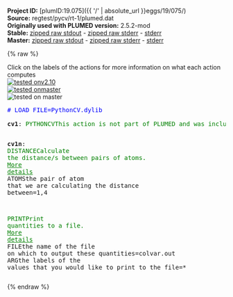 **Project ID:** [plumID:19.075]({{ '/' | absolute_url }}eggs/19/075/)  
**Source:** regtest/pycv/rt-1/plumed.dat  
**Originally used with PLUMED version:** 2.5.2-mod  
**Stable:** [zipped raw stdout](plumed.dat.plumed.stdout.txt.zip) - [zipped raw stderr](plumed.dat.plumed.stderr.txt.zip) - [stderr](plumed.dat.plumed.stderr)  
**Master:** [zipped raw stdout](plumed.dat.plumed_master.stdout.txt.zip) - [zipped raw stderr](plumed.dat.plumed_master.stderr.txt.zip) - [stderr](plumed.dat.plumed_master.stderr)  

{% raw %}
<div class="plumedpreheader">
<div class="headerInfo" id="value_details_data/regtest/pycv/rt-1/plumed.dat"> Click on the labels of the actions for more information on what each action computes </div>
<div class="containerBadge">
<div class="headerBadge"><a href="plumed.dat.plumed.stderr"><img src="https://img.shields.io/badge/v2.10-failed-red.svg" alt="tested onv2.10" /></a></div>
<div class="headerBadge"><a href="plumed.dat.plumed_master.stderr"><img src="https://img.shields.io/badge/master-failed-red.svg" alt="tested onmaster" /></a></div>
<div class="headerBadge"><img src="https://img.shields.io/badge/with-LOAD-yellow.svg" alt="tested on master" /></div>
</div>
</div>
<pre class="plumedlisting">
<span style="color:blue" class="comment"># LOAD FILE=PythonCV.dylib</span>
<br/><b name="data/regtest/pycv/rt-1/plumed.datcv1" onclick='showPath("data/regtest/pycv/rt-1/plumed.dat","data/regtest/pycv/rt-1/plumed.datcv1","data/regtest/pycv/rt-1/plumed.datcv1","brown")'>cv1</b>: <span class="plumedtooltip" style="color:green">PYTHONCV<span class="right">This action is not part of PLUMED and was included by using a LOAD command <a href="https://www.plumed.org/doc-master/user-doc/html/LOAD" style="color:green">More details</a><i></i></span></span> ATOMS=1,4 IMPORT=pycv FUNCTION=cv1

<b name="data/regtest/pycv/rt-1/plumed.datcv1n" onclick='showPath("data/regtest/pycv/rt-1/plumed.dat","data/regtest/pycv/rt-1/plumed.datcv1n","data/regtest/pycv/rt-1/plumed.datcv1n","brown")'>cv1n</b>: <span class="plumedtooltip" style="color:green">DISTANCE<span class="right">Calculate the distance/s between pairs of atoms. <a href="https://www.plumed.org/doc-master/user-doc/html/DISTANCE" style="color:green">More details</a><i></i></span></span> <span class="plumedtooltip">ATOMS<span class="right">the pair of atom that we are calculating the distance between<i></i></span></span>=1,4

<span style="display:none;" id="data/regtest/pycv/rt-1/plumed.datcv1n">The DISTANCE action with label <b>cv1n</b> calculates the following quantities:<table  align="center" frame="void" width="95%" cellpadding="5%"><tr><td width="5%"><b> Quantity </b>  </td><td><b> Description </b> </td></tr><tr><td width="5%">cv1n.value</td><td>the DISTANCE between this pair of atoms</td></tr></table></span><span class="plumedtooltip" style="color:green">PRINT<span class="right">Print quantities to a file. <a href="https://www.plumed.org/doc-master/user-doc/html/PRINT" style="color:green">More details</a><i></i></span></span> <span class="plumedtooltip">FILE<span class="right">the name of the file on which to output these quantities<i></i></span></span>=colvar.out <span class="plumedtooltip">ARG<span class="right">the labels of the values that you would like to print to the file<i></i></span></span>=*
</pre>
{% endraw %}
